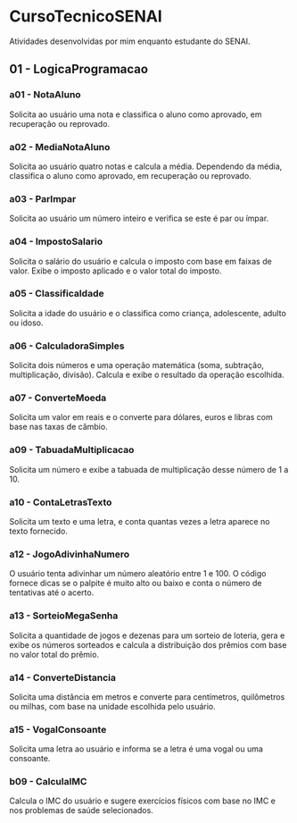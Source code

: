 # CursoTecnicoSENAI
Atividades desenvolvidas por mim enquanto estudante do SENAI.

## 01 - LogicaProgramacao

### a01 - NotaAluno
Solicita ao usuário uma nota e classifica o aluno como aprovado, em recuperação ou reprovado.

### a02 - MediaNotaAluno
Solicita ao usuário quatro notas e calcula a média. Dependendo da média, classifica o aluno como aprovado, em recuperação ou reprovado.

### a03 - ParImpar
Solicita ao usuário um número inteiro e verifica se este é par ou ímpar.

### a04 - ImpostoSalario
Solicita o salário do usuário e calcula o imposto com base em faixas de valor. Exibe o imposto aplicado e o valor total do imposto.

### a05 - ClassificaIdade
Solicita a idade do usuário e o classifica como criança, adolescente, adulto ou idoso.

### a06 - CalculadoraSimples
Solicita dois números e uma operação matemática (soma, subtração, multiplicação, divisão). Calcula e exibe o resultado da operação escolhida.

### a07 - ConverteMoeda
Solicita um valor em reais e o converte para dólares, euros e libras com base nas taxas de câmbio.

### a09 - TabuadaMultiplicacao
Solicita um número e exibe a tabuada de multiplicação desse número de 1 a 10.

### a10 - ContaLetrasTexto
Solicita um texto e uma letra, e conta quantas vezes a letra aparece no texto fornecido.

### a12 - JogoAdivinhaNumero
O usuário tenta adivinhar um número aleatório entre 1 e 100. O código fornece dicas se o palpite é muito alto ou baixo e conta o número de tentativas até o acerto.

### a13 - SorteioMegaSenha
Solicita a quantidade de jogos e dezenas para um sorteio de loteria, gera e exibe os números sorteados e calcula a distribuição dos prêmios com base no valor total do prêmio.

### a14 - ConverteDistancia
Solicita uma distância em metros e converte para centímetros, quilômetros ou milhas, com base na unidade escolhida pelo usuário.

### a15 - VogalConsoante
Solicita uma letra ao usuário e informa se a letra é uma vogal ou uma consoante.

### b09 - CalculaIMC
Calcula o IMC do usuário e sugere exercícios físicos com base no IMC e nos problemas de saúde selecionados.